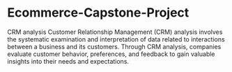 # Ecommerce-Capstone-Project
CRM analysis Customer Relationship Management (CRM) analysis involves the systematic examination and interpretation of data related to interactions between a business and its customers. Through CRM analysis, companies evaluate customer behavior, preferences, and feedback to gain valuable insights into their needs and expectations.
